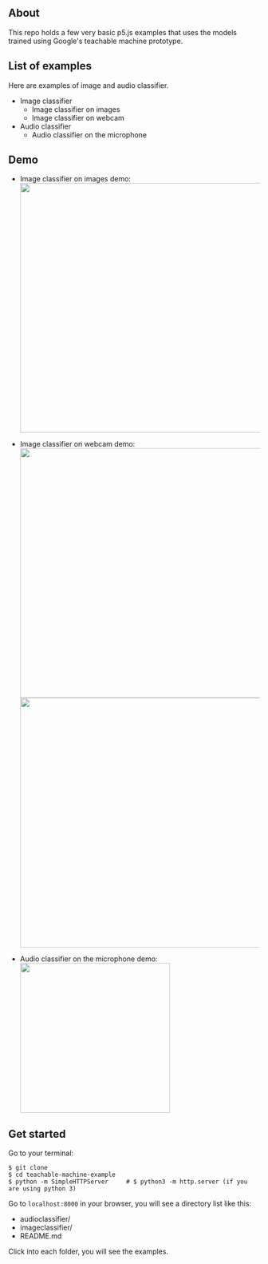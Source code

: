 ## About
This repo holds a few very basic p5.js examples that uses the models trained using Google's teachable machine prototype.

## List of examples
Here are examples of image and audio classifier.
- Image classifier
  - Image classifier on images
  - Image classifier on webcam
- Audio classifier
  - Audio classifier on the microphone

## Demo
- Image classifier on images demo:<br/>
  <kbd><img src="https://github.com/yining1023/teachable-machine-example/raw/master/images/demo1.png" width="500"></kbd>
  
- Image classifier on webcam demo:<br/>
  <kbd><img src="https://github.com/yining1023/teachable-machine-example/raw/master/images/demo2-1.png" width="500"></kbd>
  <kbd><img src="https://github.com/yining1023/teachable-machine-example/raw/master/images/demo2-2.png" width="500"></kbd>

- Audio classifier on the microphone demo:<br/>
  <kbd><img src="https://github.com/yining1023/teachable-machine-example/raw/master/images/demo3.png" width="300"></kbd>

## Get started
Go to your terminal:
```
$ git clone
$ cd teachable-machine-example
$ python -m SimpleHTTPServer     # $ python3 -m http.server (if you are using python 3)
```
Go to `localhost:8000` in your browser, you will see a directory list like this:
- audioclassifier/
- imageclassifier/
- README.md

Click into each folder, you will see the examples.
